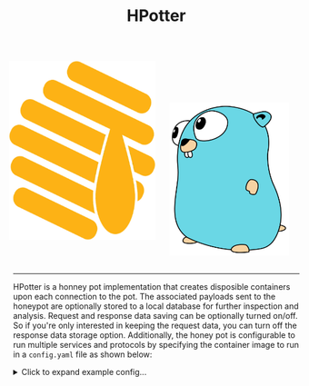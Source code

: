 <html>
<body>
<div align="center">
  <h1>HPotter</h1>
  <br>
  <div style="display: flex; align-items: center; justify-content: center;">
      <img src="./static/honeypot.png" style="width: 256.5px; height: 315px; margin-left: -25px;">
      <img src="./static/gopher.svg" style="width: 211.5px; height: 270px; padding-top: 100px; padding-left: 25px;">
  </div>

</div>
<br>
<hr>
</body>
</html>

HPotter is a honney pot implementation that creates disposible containers upon each connection to the pot. The associated payloads sent to the honeypot are optionally stored to a local database for further inspection and analysis. Request and response data saving can be optionally turned on/off. So if you're only interested in keeping the request data, you can turn off the response data storage option. Additionally, the honey pot is configurable to run multiple services and protocols by specifying the container image to run in a `config.yaml` file as shown below:

<details>
  <summary>Click to expand example config...</summary>

```yaml
services:
  - image_name: "httpd:2.4.65"
    service_name: "httpd"
    listen_port: 8080
    listen_proto: "tcp"
    request_save: true
    socket_timeout: 10
    collect_credentials: true
    # TLS options (optional, only for httpd service)
    # use_tls: true
    # certificate_path: "/path/to/certificate.crt"
    # key_path: "/path/to/private.key"

db_config:
  db_type: "postgres"
  user: ""
  password: ""
  image_name: "postgres:17.6"
```

</details>
